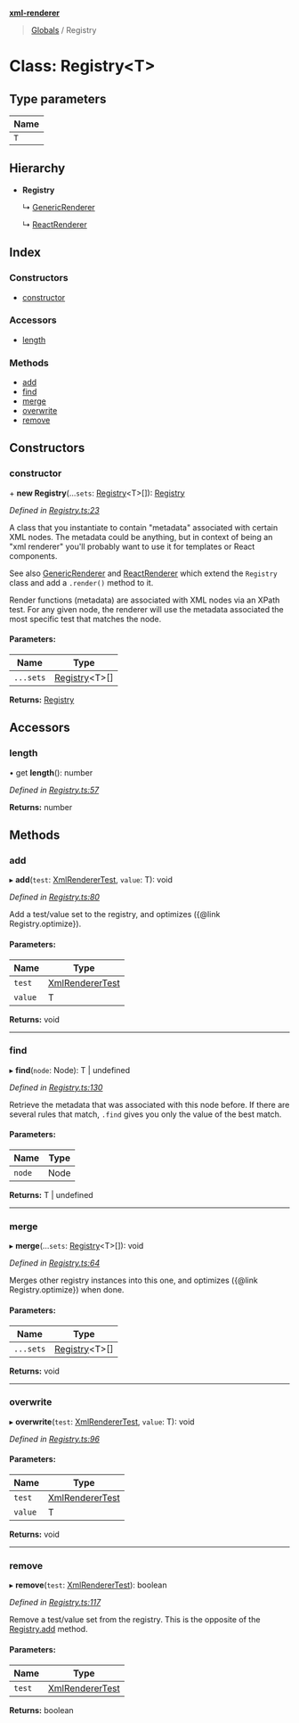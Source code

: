 **[xml-renderer](../README.md)**

> [Globals](../README.md) / Registry

# Class: Registry<T\>

## Type parameters

Name |
------ |
`T` |

## Hierarchy

* **Registry**

  ↳ [GenericRenderer](genericrenderer.md)

  ↳ [ReactRenderer](reactrenderer.md)

## Index

### Constructors

* [constructor](registry.md#constructor)

### Accessors

* [length](registry.md#length)

### Methods

* [add](registry.md#add)
* [find](registry.md#find)
* [merge](registry.md#merge)
* [overwrite](registry.md#overwrite)
* [remove](registry.md#remove)

## Constructors

### constructor

\+ **new Registry**(...`sets`: [Registry](registry.md)<T\>[]): [Registry](registry.md)

*Defined in [Registry.ts:23](https://github.com/wvbe/xml-renderer/blob/f63e4b6/src/Registry.ts#L23)*

A class that you instantiate to contain "metadata" associated with certain XML nodes. The metadata could be anything,
but in context of being an "xml renderer" you'll probably want to use it for templates or React components.

See also [GenericRenderer](genericrenderer.md) and [ReactRenderer](reactrenderer.md) which extend the `Registry` class and add a `.render()`
method to it.

Render functions (metadata) are associated with XML nodes via an XPath test. For any given node, the renderer will
use the metadata associated the most specific test that matches the node.

#### Parameters:

Name | Type |
------ | ------ |
`...sets` | [Registry](registry.md)<T\>[] |

**Returns:** [Registry](registry.md)

## Accessors

### length

• get **length**(): number

*Defined in [Registry.ts:57](https://github.com/wvbe/xml-renderer/blob/f63e4b6/src/Registry.ts#L57)*

**Returns:** number

## Methods

### add

▸ **add**(`test`: [XmlRendererTest](../README.md#xmlrenderertest), `value`: T): void

*Defined in [Registry.ts:80](https://github.com/wvbe/xml-renderer/blob/f63e4b6/src/Registry.ts#L80)*

Add a test/value set to the registry, and optimizes ({@link Registry.optimize}).

#### Parameters:

Name | Type |
------ | ------ |
`test` | [XmlRendererTest](../README.md#xmlrenderertest) |
`value` | T |

**Returns:** void

___

### find

▸ **find**(`node`: Node): T \| undefined

*Defined in [Registry.ts:130](https://github.com/wvbe/xml-renderer/blob/f63e4b6/src/Registry.ts#L130)*

Retrieve the metadata that was associated with this node before. If there are several rules that match, `.find`
gives you only the value of the best match.

#### Parameters:

Name | Type |
------ | ------ |
`node` | Node |

**Returns:** T \| undefined

___

### merge

▸ **merge**(...`sets`: [Registry](registry.md)<T\>[]): void

*Defined in [Registry.ts:64](https://github.com/wvbe/xml-renderer/blob/f63e4b6/src/Registry.ts#L64)*

Merges other registry instances into this one, and optimizes ({@link Registry.optimize}) when done.

#### Parameters:

Name | Type |
------ | ------ |
`...sets` | [Registry](registry.md)<T\>[] |

**Returns:** void

___

### overwrite

▸ **overwrite**(`test`: [XmlRendererTest](../README.md#xmlrenderertest), `value`: T): void

*Defined in [Registry.ts:96](https://github.com/wvbe/xml-renderer/blob/f63e4b6/src/Registry.ts#L96)*

#### Parameters:

Name | Type |
------ | ------ |
`test` | [XmlRendererTest](../README.md#xmlrenderertest) |
`value` | T |

**Returns:** void

___

### remove

▸ **remove**(`test`: [XmlRendererTest](../README.md#xmlrenderertest)): boolean

*Defined in [Registry.ts:117](https://github.com/wvbe/xml-renderer/blob/f63e4b6/src/Registry.ts#L117)*

Remove a test/value set from the registry. This is the opposite of the [Registry.add](registry.md#add) method.

#### Parameters:

Name | Type |
------ | ------ |
`test` | [XmlRendererTest](../README.md#xmlrenderertest) |

**Returns:** boolean
